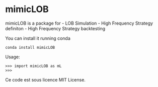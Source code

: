 mimicLOB
========================================================

mimicLOB is a package for 
    - LOB Simulation
	- High Frequency Strategy definiton
	- High Frequency Strategy backtesting
	


You can install it running conda

    conda install mimicLOB

Usage:

    >>> import mimicLOB as mL
    >>> 

Ce code est sous licence MIT License.